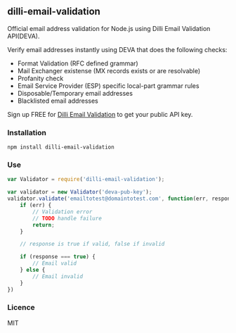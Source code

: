 ## dilli-email-validation

Official email address validation for Node.js using Dilli Email Validation API(DEVA).

Verify email addresses instantly using DEVA that does the following checks:
- Format Validation (RFC defined grammar)
- Mail Exchanger existense (MX records exists or are resolvable)
- Profanity check
- Email Service Provider (ESP) specific local-part grammar rules
- Disposable/Temporary email addresses
- Blacklisted email addresses

Sign up FREE for [Dilli Email Validation](https://www.dillilabs.com/products/email-validation-api/) to get your public API key. 

### Installation

```
npm install dilli-email-validation
```

### Use

```javascript
var Validator = require('dilli-email-validation');

var validator = new Validator('deva-pub-key');
validator.validate('emailtotest@domaintotest.com', function(err, response) {
	if (err) {
		// Validation error
		// TODO handle failure
		return;
	}

	// response is true if valid, false if invalid

	if (response === true) {
		// Email valid
	} else {
		// Email invalid
	}
})
```

### Licence

MIT